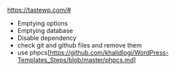 https://tastewp.com/#

- Emptying options
- Emptying database
- Disable dependency
- check git and github files and remove them
- use phpcs[https://github.com/khalidlogi/WordPress-Templates_Steps/blob/master/phpcs.md]

